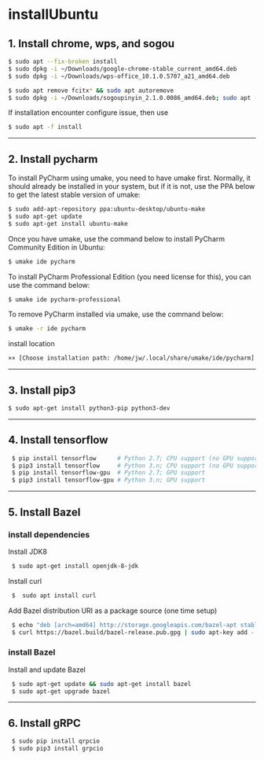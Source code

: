 # installUbuntu
## 1. Install chrome, wps, and sogou
```bash
$ sudo apt --fix-broken install
$ sudo dpkg -i ~/Downloads/google-chrome-stable_current_amd64.deb
$ sudo dpkg -i ~/Downloads/wps-office_10.1.0.5707_a21_amd64.deb

$ sudo apt remove fcitx* && sudo apt autoremove
$ sudo dpkg -i ~/Downloads/sogoupinyin_2.1.0.0086_amd64.deb; sudo apt -f install
```
If installation encounter configure issue, then use
```bash
$ sudo apt -f install
```
--------------------------------------------------------------------------------------
## 2. Install pycharm 
To install PyCharm using umake, you need to have umake first. Normally, it should already be installed in your system, but if it is not, use the PPA below to get the latest stable version of umake:
```bash
$ sudo add-apt-repository ppa:ubuntu-desktop/ubuntu-make
$ sudo apt-get update
$ sudo apt-get install ubuntu-make
```
Once you have umake, use the command below to install PyCharm Community Edition in Ubuntu:
```bash
$ umake ide pycharm
```
To install PyCharm Professional Edition (you need license for this), you can use the command below:
```bash
$ umake ide pycharm-professional
```
To remove PyCharm installed via umake, use the command below:
```bash
$ umake -r ide pycharm
```
install location
```bash
×× [Choose installation path: /home/jw/.local/share/umake/ide/pycharm]
```
--------------------------------------------------------------------------------------
## 3. Install pip3
```bash
$ sudo apt-get install python3-pip python3-dev
```
--------------------------------------------------------------------------------------
## 4. Install tensorflow
```bash
 $ pip install tensorflow      # Python 2.7; CPU support (no GPU support)
 $ pip3 install tensorflow     # Python 3.n; CPU support (no GPU support)
 $ pip install tensorflow-gpu  # Python 2.7; GPU support
 $ pip3 install tensorflow-gpu # Python 3.n; GPU support 
```
--------------------------------------------------------------------------------------
## 5. Install Bazel
### install dependencies
Install JDK8
```bash
 $ sudo apt-get install openjdk-8-jdk
```
Install curl
```bash
 $  sudo apt install curl
```
Add Bazel distribution URI as a package source (one time setup)
```bash
 $ echo "deb [arch=amd64] http://storage.googleapis.com/bazel-apt stable jdk1.8" | sudo tee /etc/apt/sources.list.d/bazel.list
 $ curl https://bazel.build/bazel-release.pub.gpg | sudo apt-key add -
```
### install Bazel
Install and update Bazel
```bash
 $ sudo apt-get update && sudo apt-get install bazel
 $ sudo apt-get upgrade bazel
```
---------------------------------------------------------------------------------------
## 6. Install gRPC
```bash
 $ sudo pip install qrpcio
 $ sudo pip3 install grpcio
```






